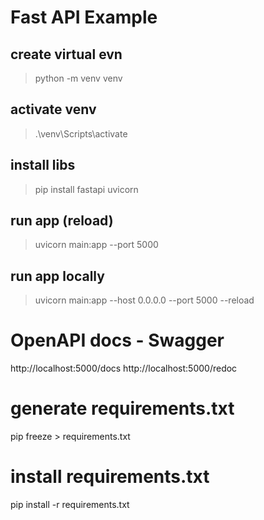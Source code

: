 # Fast API Example

## create virtual evn
> python -m venv venv

## activate venv
> .\venv\Scripts\activate

## install libs
> pip install fastapi uvicorn

## run app (reload)
> uvicorn main:app --port 5000
## run app locally
> uvicorn main:app --host 0.0.0.0 --port 5000 --reload

# OpenAPI docs - Swagger
http://localhost:5000/docs
http://localhost:5000/redoc

# generate requirements.txt
pip freeze > requirements.txt

# install requirements.txt
pip install -r requirements.txt
